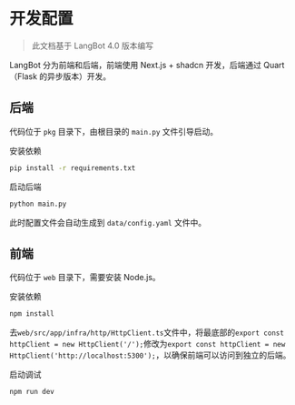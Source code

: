 # 开发配置

> 此文档基于 LangBot 4.0 版本编写

LangBot 分为前端和后端，前端使用 Next.js + shadcn 开发，后端通过 Quart（Flask 的异步版本）开发。

## 后端

代码位于 `pkg` 目录下，由根目录的 `main.py` 文件引导启动。  

安装依赖

```bash
pip install -r requirements.txt
```

启动后端

```bash
python main.py
```

此时配置文件会自动生成到 `data/config.yaml` 文件中。

## 前端

代码位于 `web` 目录下，需要安装 Node.js。

安装依赖

```bash
npm install
```

去`web/src/app/infra/http/HttpClient.ts`文件中，将最底部的`export const httpClient = new HttpClient('/');`修改为`export const httpClient = new HttpClient('http://localhost:5300');`，以确保前端可以访问到独立的后端。

启动调试

```bash
npm run dev
```